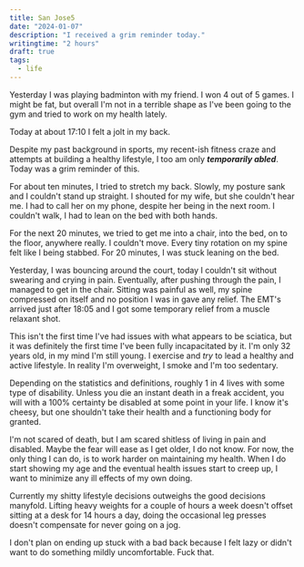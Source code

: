 ```yaml
---
title: San Jose5
date: "2024-01-07"
description: "I received a grim reminder today."
writingtime: "2 hours"
draft: true
tags:
  - life
---
```


Yesterday I was playing badminton with my friend. I won 4 out of 5 games. I might be fat, but overall I'm not in a terrible shape as I've been going to the gym and tried to work on my health lately.

Today at about 17:10 I felt a jolt in my back.

Despite my past background in sports, my recent-ish fitness craze and attempts at building a healthy lifestyle, I too am only ___temporarily abled___. Today was a grim reminder of this.

For about ten minutes, I tried to stretch my back. Slowly, my posture sank and I couldn't stand up straight. I shouted for my wife, but she couldn't hear me. I had to call her on my phone, despite her being in the next room. I couldn't walk, I had to lean on the bed with both hands.

For the next 20 minutes, we tried to get me into a chair, into the bed, on to the floor, anywhere really. I couldn't move. Every tiny rotation on my spine felt like I being stabbed. For 20 minutes, I was stuck leaning on the bed.

Yesterday, I was bouncing around the court, today I couldn't sit without swearing and crying in pain. Eventually, after pushing through the pain, I managed to get in the chair. Sitting was painful as well, my spine compressed on itself and no position I was in gave any relief. The EMT's arrived just after 18:05 and I got some temporary relief from a muscle relaxant shot.

This isn't the first time I've had issues with what appears to be sciatica, but it was definitely the first time I've been fully incapacitated by it. I'm only 32 years old, in my mind I'm still young. I exercise and _try_ to lead a healthy and active lifestyle. In reality I'm overweight, I smoke and I'm too sedentary.

Depending on the statistics and definitions, roughly 1 in 4 lives with some type of disability. Unless you die an instant death in a freak accident, you will with a 100% certainty be disabled at some point in your life. I know it's cheesy, but one shouldn't take their health and a functioning body for granted.

I'm not scared of death, but I am scared shitless of living in pain and disabled. Maybe the fear will ease as I get older, I do not know. For now, the only thing I can do, is to work harder on maintaining my health. When I do start showing my age and the eventual health issues start to creep up, I want to minimize any ill effects of my own doing. 

Currently my shitty lifestyle decisions outweighs the good decisions manyfold. Lifting heavy weights for a couple of hours a week doesn't offset sitting at a desk for 14 hours a day, doing the occasional leg presses doesn't compensate for never going on a jog.

I don't plan on ending up stuck with a bad back because I felt lazy or didn't want to do something mildly uncomfortable. Fuck that.